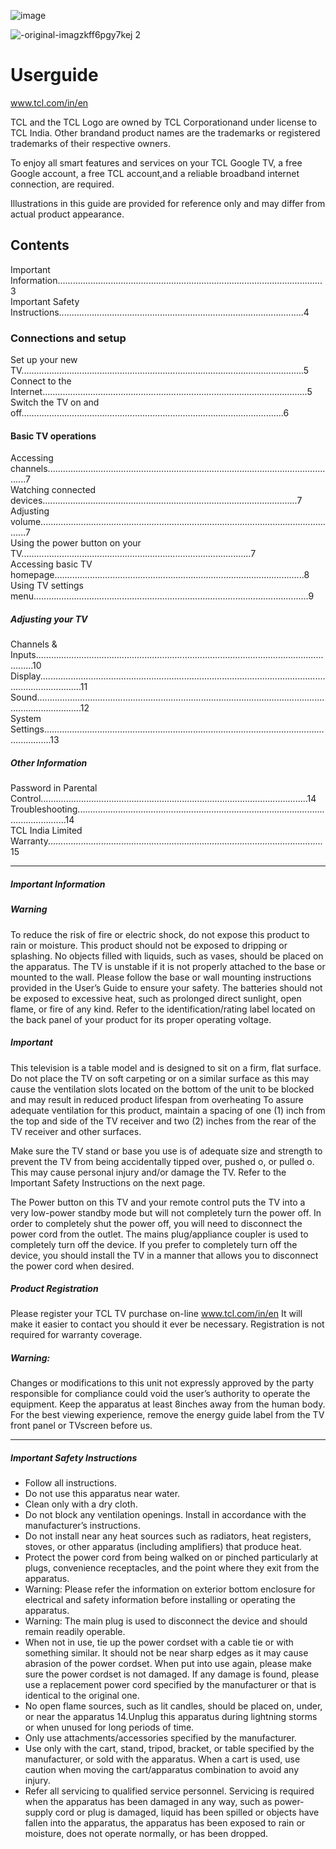 ![image](https://github.com/JaydeepJoshi1/Task/assets/108059842/11609ffc-dc15-4075-a741-3fb5887611b9)     

![-original-imagzkff6pgy7kej 2](https://github.com/JaydeepJoshi1/Task/assets/108059842/a36a7603-4e6d-42aa-9c60-6c87df6f44ba)
# Userguide 
www.tcl.com/in/en                               

TCL and the TCL Logo are owned by TCL Corporationand under license to TCL India. Other brandand product names are the trademarks or registered trademarks of their respective owners.

To enjoy all smart features and services on your TCL Google TV, a free Google account, a free TCL account,and a reliable broadband internet
connection, are required.

Illustrations in this guide are provided for reference only and may differ from actual product appearance.

## Contents
Important Information.........................................................................................................3                                
Important Safety Instructions.................................................................................................4
### Connections and setup
Set up your new TV................................................................................................................5         
Connect to the Internet.........................................................................................................5   
Switch the TV on and off........................................................................................................6         
#### Basic TV operations
Accessing channels....................................................................................................................7   
Watching connected devices.....................................................................................................7    
Adjusting volume.......................................................................................................................7    
Using the power button on your TV...........................................................................................7     
Accessing basic TV homepage...................................................................................................8     
Using TV settings menu.............................................................................................................9     
##### Adjusting your TV
Channels & Inputs...........................................................................................................................10                        
Display.............................................................................................................................................11                     
Sound..............................................................................................................................................12      
System Settings...............................................................................................................................13          
##### Other Information
Password in Parental Control..........................................................................................................14   
Troubleshooting........................................................................................................................14   
TCL India Limited Warranty.............................................................................................................15   

________________________________________________________________________________________________________________________________________

##### Important Information
##### Warning
To reduce the risk of fire or electric shock, do not expose this product to rain or moisture. This product should not be exposed to dripping or splashing. No objects filled with liquids, such as vases, should be placed on the apparatus.
The TV is unstable if it is not properly attached to the base or mounted to the wall. Please follow the base or wall mounting instructions provided in the User’s Guide to ensure your safety. The batteries should not be exposed to excessive heat, such as prolonged direct sunlight, open flame, or fire of any kind. Refer to the identification/rating label located on the back panel of your product for its proper operating voltage. 
##### Important
This television is a table model and is designed to sit on a firm, flat surface. Do not place the TV on soft carpeting or on a similar surface as this may cause the ventilation slots located on the bottom of the unit to be blocked and may result in reduced product lifespan from overheating To assure adequate ventilation for this product, maintain a spacing of one (1) inch from the top and side of the TV receiver and two (2) inches from the rear of the TV receiver and other surfaces.

Make sure the TV stand or base you use is of adequate size and strength to prevent the TV from being accidentally tipped over, pushed o, or pulled o. This may cause personal injury and/or damage the TV. Refer to the Important Safety Instructions on the next page.

The Power button	on this TV and your remote control puts the TV into a very low-power standby mode but will not completely turn the power off. In order to completely shut the power off, you will need to disconnect the power cord from the outlet. The mains plug/appliance coupler is used to completely turn off the device. If you prefer to completely turn off the device, you should install the TV in a manner that allows you to disconnect the power cord when desired.
##### Product Registration   
Please register your TCL TV purchase on-line www.tcl.com/in/en It will make it easier to contact  you should it ever be necessary. Registration is not required for warranty coverage.
##### Warning: 
Changes or modifications to this unit not expressly approved by the party
responsible for compliance could void the user’s authority to operate the equipment. 
Keep the apparatus at least 8inches away from the human body.
For the best viewing experience, remove the energy guide label from the TV front
panel or TVscreen before us.

______________________________________________________________________________________________________________________________

##### Important Safety Instructions
- Follow all instructions.
- Do not use this apparatus near water.
- Clean only with a dry cloth.
- Do not block any ventilation openings. Install in accordance with the manufacturer’s instructions.
- Do not install near any heat sources such as radiators, heat registers, stoves, or other apparatus
  (including amplifiers) that produce heat.
- Protect the power cord from being walked on or pinched particularly at plugs,
convenience receptacles, and the point where they exit from the apparatus.
- Warning: Please refer the information on exterior bottom enclosure for
electrical and safety information before installing or operating the apparatus.
- Warning: The main plug is used to disconnect the device and should remain
readily operable.
- When not in use, tie up the power cordset with a cable tie or with something
similar. It should not be near sharp edges as it may cause abrasion of the power
cordset. When put into use again, please make sure the power cordset is not
damaged. If any damage is found, please use a replacement power cord specified
by the manufacturer or that is identical to the original one.
- No open flame sources, such as lit candles, should be placed on, under, or near
the apparatus 14.Unplug this apparatus during lightning storms or when unused
for long periods of time.
- Only use attachments/accessories specified by the manufacturer.
- Use only with the cart, stand, tripod, bracket, or table specified by the
manufacturer, or sold with the apparatus. When a cart is used, use caution when
moving the cart/apparatus combination to avoid any injury.
- Refer all servicing to qualified service personnel. Servicing is required when the
apparatus has been damaged in any way, such as power-supply cord or plug is
damaged, liquid has been spilled or objects have fallen into the apparatus, the
apparatus has been exposed to rain or moisture, does not operate normally, or
has been dropped.



